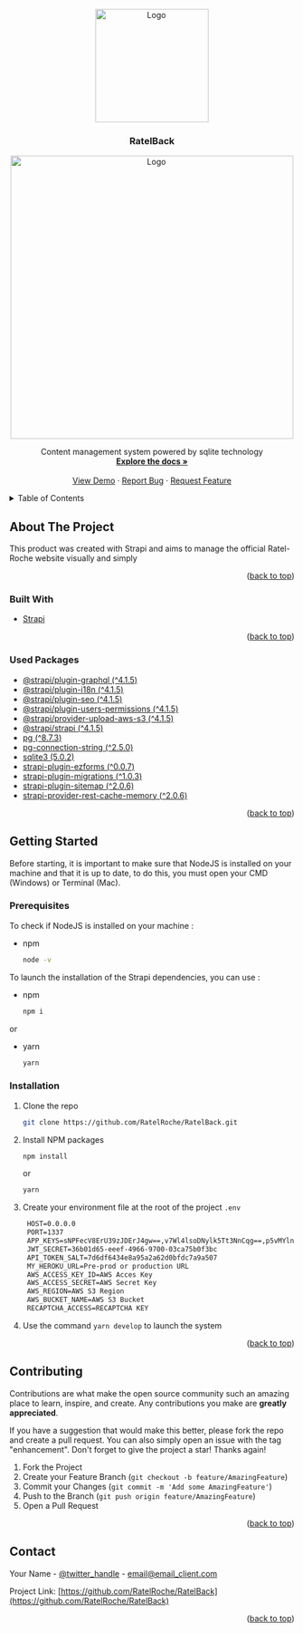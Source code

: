 <div id="top"></div>
<!--
*** Thanks for checking out the Best-README-Template. If you have a suggestion
*** that would make this better, please fork the repo and create a pull request
*** or simply open an issue with the tag "enhancement".
*** Don't forget to give the project a star!
*** Thanks again! Now go create something AMAZING! :D
-->



<!-- PROJECT SHIELDS -->
<!--
*** I'm using markdown "reference style" links for readability.
*** Reference links are enclosed in brackets [ ] instead of parentheses ( ).
*** See the bottom of this document for the declaration of the reference variables
*** for contributors-url, forks-url, etc. This is an optional, concise syntax you may use.
*** https://www.markdownguide.org/basic-syntax/#reference-style-links
-->

<!-- PROJECT LOGO -->
<br />
<div align="center">
  <a href="https://github.com/RatelRoche/RatelBack">
    <img src="https://i.imgur.com/iAJT8PT.png" alt="Logo" width="200">
  </a>

<h3 align="center">RatelBack</h3>

<center><img src="https://i.imgur.com/VwWOjIt.png" alt="Logo" width="500"></center>

  <p align="center">
    Content management system powered by sqlite technology
    <br />
    <a href="https://github.com/RatelRoche/RatelBack"><strong>Explore the docs »</strong></a>
    <br />
    <br />
    <a href="https://github.com/RatelRoche/RatelBack">View Demo</a>
    ·
    <a href="https://github.com/RatelRoche/RatelBack/issues">Report Bug</a>
    ·
    <a href="https://github.com/RatelRoche/RatelBack/issues">Request Feature</a>
  </p>
</div>



<!-- TABLE OF CONTENTS -->
<details>
  <summary>Table of Contents</summary>
  <ol>
    <li>
      <a href="#about-the-project">About The Project</a>
      <ul>
        <li><a href="#built-with">Built With</a></li>
        <li><a href="#used-packages">Used Packages</a></li>
      </ul>
    </li>
    <li>
      <a href="#getting-started">Getting Started</a>
      <ul>
        <li><a href="#prerequisites">Prerequisites</a></li>
        <li><a href="#installation">Installation</a></li>
      </ul>
    </li>
    <li><a href="#contact">Contact</a></li>
  </ol>
</details>



<!-- ABOUT THE PROJECT -->
## About The Project

This product was created with Strapi and aims to manage the official Ratel-Roche website visually and simply

<p align="right">(<a href="#top">back to top</a>)</p>



### Built With

* [Strapi](https://strapi.io/)

<p align="right">(<a href="#top">back to top</a>)</p>


### Used Packages

* [@strapi/plugin-graphql (^4.1.5)](https://docs.strapi.io/developer-docs/latest/plugins/graphql.html)
* [@strapi/plugin-i18n (^4.1.5)](https://docs.strapi.io/developer-docs/latest/plugins/plugins-intro.html)
* [@strapi/plugin-seo (^4.1.5)](https://market.strapi.io/plugins/@strapi-plugin-seo)
* [@strapi/plugin-users-permissions (^4.1.5)](https://docs.strapi.io/developer-docs/latest/plugins/plugins-intro.html)
* [@strapi/provider-upload-aws-s3 (^4.1.5)](https://docs.strapi.io/developer-docs/latest/setup-deployment-guides/deployment/hosting-guides/amazon-aws.html)
* [@strapi/strapi (^4.1.5)](https://docs.strapi.io/developer-docs/latest/getting-started/introduction.html)
* [pg (^8.7.3)](https://www.npmjs.com/package/pg)
* [pg-connection-string (^2.5.0)](https://www.npmjs.com/package/pg-connection-string)
* [sqlite3 (5.0.2)](https://www.npmjs.com/package/sqlite)
* [strapi-plugin-ezforms (^0.0.7)](https://market.strapi.io/plugins/strapi-plugin-ezforms)
* [strapi-plugin-migrations (^1.0.3)](https://market.strapi.io/plugins/strapi-plugin-migrations)
* [strapi-plugin-sitemap (^2.0.6)](https://market.strapi.io/plugins/strapi-plugin-sitemap)
* [strapi-provider-rest-cache-memory (^2.0.6)](https://market.strapi.io/plugins/strapi-plugin-rest-cache)

<p align="right">(<a href="#top">back to top</a>)</p>



<!-- GETTING STARTED -->
## Getting Started

Before starting, it is important to make sure that NodeJS is installed on your machine and that it is up to date, to do this, 
you must open your CMD (Windows) or Terminal (Mac).

### Prerequisites

To check if NodeJS is installed on your machine :
* npm
  ```sh
  node -v
  ```

To launch the installation of the Strapi dependencies, you can use :
* npm
  ```sh
  npm i
  ```
or
* yarn
  ```sh
  yarn
  ```

### Installation

1. Clone the repo
   ```sh
   git clone https://github.com/RatelRoche/RatelBack.git
   ```
2. Install NPM packages
   ```sh
   npm install
   ```
    or
   ```sh
   yarn
   ```
4. Create your environment file at the root of the project `.env`
   ```html
    HOST=0.0.0.0
    PORT=1337
    APP_KEYS=sNPFecV8ErU39zJDErJ4gw==,v7Wl4lsoDNylk5Tt3NnCqg==,p5vMYln+JCQ4bhwBHz2Ebg==,YAX6wK4mL+Yo8E8WMx3ksw==
    JWT_SECRET=36b01d65-eeef-4966-9700-03ca75b0f3bc
    API_TOKEN_SALT=7d6df6434e8a95a2a62d0bfdc7a9a507
    MY_HEROKU_URL=Pre-prod or production URL
    AWS_ACCESS_KEY_ID=AWS Acces Key
    AWS_ACCESS_SECRET=AWS Secret Key
    AWS_REGION=AWS S3 Region
    AWS_BUCKET_NAME=AWS S3 Bucket
    RECAPTCHA_ACCESS=RECAPTCHA KEY
   ```
   
 4. Use the command `yarn develop` to launch the system

<p align="right">(<a href="#top">back to top</a>)</p>


<!-- CONTRIBUTING -->
## Contributing

Contributions are what make the open source community such an amazing place to learn, inspire, and create. Any contributions you make are **greatly appreciated**.

If you have a suggestion that would make this better, please fork the repo and create a pull request. You can also simply open an issue with the tag "enhancement".
Don't forget to give the project a star! Thanks again!

1. Fork the Project
2. Create your Feature Branch (`git checkout -b feature/AmazingFeature`)
3. Commit your Changes (`git commit -m 'Add some AmazingFeature'`)
4. Push to the Branch (`git push origin feature/AmazingFeature`)
5. Open a Pull Request

<p align="right">(<a href="#top">back to top</a>)</p>



<!-- CONTACT -->
## Contact

Your Name - [@twitter_handle](https://twitter.com/twitter_handle) - email@email_client.com

Project Link: [https://github.com/RatelRoche/RatelBack](https://github.com/RatelRoche/RatelBack)

<p align="right">(<a href="#top">back to top</a>)</p>



<!-- MARKDOWN LINKS & IMAGES -->
<!-- https://www.markdownguide.org/basic-syntax/#reference-style-links -->
[contributors-shield]: https://img.shields.io/github/contributors/github_username/repo_name.svg?style=for-the-badge
[contributors-url]: https://github.com/RatelRoche/RatelBack/graphs/contributors
[forks-shield]: https://img.shields.io/github/forks/github_username/repo_name.svg?style=for-the-badge
[forks-url]: https://github.com/RatelRoche/RatelBack/network/members
[stars-shield]: https://img.shields.io/github/stars/github_username/repo_name.svg?style=for-the-badge
[stars-url]: https://github.com/RatelRoche/RatelBack/stargazers
[issues-shield]: https://img.shields.io/github/issues/github_username/repo_name.svg?style=for-the-badge
[issues-url]: https://github.com/RatelRoche/RatelBack/issues
[license-shield]: https://img.shields.io/github/license/github_username/repo_name.svg?style=for-the-badge
[license-url]: https://github.com/RatelRoche/RatelBack/blob/master/LICENSE.txt
[linkedin-shield]: https://img.shields.io/badge/-LinkedIn-black.svg?style=for-the-badge&logo=linkedin&colorB=555
[linkedin-url]: https://linkedin.com/in/linkedin_username
[product-screenshot]: images/screenshot.png

